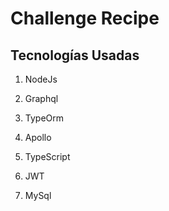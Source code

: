 # Challenge Recipe

## Tecnologías Usadas ##

1. NodeJs

2. Graphql

3. TypeOrm

4. Apollo

5. TypeScript

6. JWT

7. MySql
